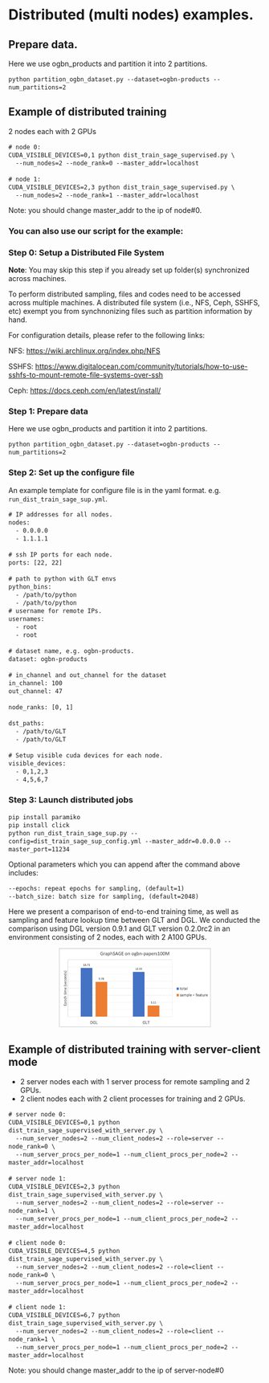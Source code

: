 # Distributed (multi nodes) examples.

## Prepare data.
Here we use ogbn_products and partition it into 2 partitions.
```
python partition_ogbn_dataset.py --dataset=ogbn-products --num_partitions=2
```

## Example of distributed training
2 nodes each with 2 GPUs
```
# node 0:
CUDA_VISIBLE_DEVICES=0,1 python dist_train_sage_supervised.py \
  --num_nodes=2 --node_rank=0 --master_addr=localhost

# node 1:
CUDA_VISIBLE_DEVICES=2,3 python dist_train_sage_supervised.py \
  --num_nodes=2 --node_rank=1 --master_addr=localhost
```

Note: you should change master_addr to the ip of node#0.

### You can also use our script for the example:
### Step 0: Setup a Distributed File System
**Note**: You may skip this step if you already set up folder(s) synchronized across machines.

To perform distributed sampling, files and codes need to be accessed across multiple machines. A distributed file system (i.e., NFS, Ceph, SSHFS, etc) exempt you from synchnonizing files such as partition information by hand.

For configuration details, please refer to the following links:

NFS: https://wiki.archlinux.org/index.php/NFS

SSHFS: https://www.digitalocean.com/community/tutorials/how-to-use-sshfs-to-mount-remote-file-systems-over-ssh

Ceph: https://docs.ceph.com/en/latest/install/

### Step 1: Prepare data
Here we use ogbn_products and partition it into 2 partitions.
```
python partition_ogbn_dataset.py --dataset=ogbn-products --num_partitions=2
```

### Step 2: Set up the configure file
An example template for configure file is in the yaml format. e.g.
`run_dist_train_sage_sup.yml`.

```
# IP addresses for all nodes.
nodes:
  - 0.0.0.0
  - 1.1.1.1

# ssh IP ports for each node.
ports: [22, 22]

# path to python with GLT envs
python_bins:
  - /path/to/python
  - /path/to/python
# username for remote IPs.
usernames:
  - root
  - root

# dataset name, e.g. ogbn-products.
dataset: ogbn-products

# in_channel and out_channel for the dataset
in_channel: 100
out_channel: 47

node_ranks: [0, 1]

dst_paths:
  - /path/to/GLT
  - /path/to/GLT

# Setup visible cuda devices for each node.
visible_devices:
  - 0,1,2,3
  - 4,5,6,7
```

### Step 3: Launch distributed jobs

```
pip install paramiko
pip install click
python run_dist_train_sage_sup.py --config=dist_train_sage_sup_config.yml --master_addr=0.0.0.0 --master_port=11234
```

Optional parameters which you can append after the command above includes:
```
--epochs: repeat epochs for sampling, (default=1)
--batch_size: batch size for sampling, (default=2048)

```


Here we present a comparison of end-to-end training time, as well as
sampling and feature lookup time between GLT and DGL.
We conducted the comparison using DGL version 0.9.1 and GLT version 0.2.0rc2
in an environment consisting of 2 nodes, each with 2 A100 GPUs.

<p align="center">
  <img width="60%" src=../../docs/figures/glt_dgl.png />
</p>



## Example of distributed training with server-client mode
- 2 server nodes each with 1 server process for remote sampling and 2 GPUs.
- 2 client nodes each with 2 client processes for training and 2 GPUs.
```
# server node 0:
CUDA_VISIBLE_DEVICES=0,1 python dist_train_sage_supervised_with_server.py \
  --num_server_nodes=2 --num_client_nodes=2 --role=server --node_rank=0 \
  --num_server_procs_per_node=1 --num_client_procs_per_node=2 --master_addr=localhost

# server node 1:
CUDA_VISIBLE_DEVICES=2,3 python dist_train_sage_supervised_with_server.py \
  --num_server_nodes=2 --num_client_nodes=2 --role=server --node_rank=1 \
  --num_server_procs_per_node=1 --num_client_procs_per_node=2 --master_addr=localhost

# client node 0:
CUDA_VISIBLE_DEVICES=4,5 python dist_train_sage_supervised_with_server.py \
  --num_server_nodes=2 --num_client_nodes=2 --role=client --node_rank=0 \
  --num_server_procs_per_node=1 --num_client_procs_per_node=2 --master_addr=localhost

# client node 1:
CUDA_VISIBLE_DEVICES=6,7 python dist_train_sage_supervised_with_server.py \
  --num_server_nodes=2 --num_client_nodes=2 --role=client --node_rank=1 \
  --num_server_procs_per_node=1 --num_client_procs_per_node=2 --master_addr=localhost
```

Note: you should change master_addr to the ip of server-node#0